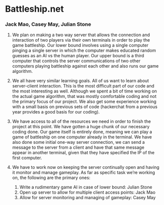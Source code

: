 # Battleship.net
### Jack Mao, Casey May, Julian Stone

1. We plan on making a two way server that allows the connection and interaction of two players via their own terminals in order to play the game battleship. Our lower bound involves using a single computer pinging a single server in which the computer makes educated random guesses as an AI vs the human player. Our upper bound is a third computer that controls the server communications of two other computers playing battleship against each other and also runs our game algorithm.

2. We all have very similar learning goals. All of us want to learn about server-client interaction. This is the most difficult part of our code and the most interesting as well. Although we spent a bit of time working on the actual game algorithm, that was mostly comfortable coding and not the primary focus of our project. We also get some experience working with a small basis on previous sets of code (hackerchat from a previous year provides a good basis for our coding).

3. We have access to all of the resources we need in order to finish the project at this point. We have gotten a huge chunk of our necessary coding done. Our game itself is entirely done, meaning we can play a game of battleship on one computer already in the terminal. We have also done some initial one-way server connection, we can send a message to the server from a client and have that same message appear in another terminal, given that they have specified the IP of the first computer.

4. We have to work now on keeping the server continually open and having it monitor and manage gameplay. As far as specific task we’re working on, the following are the primary ones:
    1. Write a rudimentary game AI in case of lower bound: Julian Stone
    2. Open up server to allow for multiple client access points: Jack Mao
    3. Allow for server monitoring and managing of gameplay: Casey May
